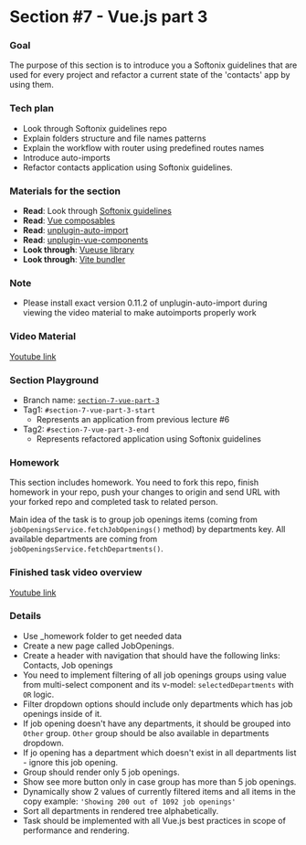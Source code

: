 # Section #7 - Vue.js part 3

### Goal
The purpose of this section is to introduce you a Softonix guidelines that are used for every project 
and refactor a current state of the 'contacts' app by using them.


### Tech plan
- Look through Softonix guidelines repo
- Explain folders structure and file names patterns
- Explain the workflow with router using predefined routes names
- Introduce auto-imports
- Refactor contacts application using Softonix guidelines.

### Materials for the section
- **Read**: Look through [Softonix guidelines](https://github.com/Softonix/frontend-guidelines)
- **Read**: [Vue composables](https://vuejs.org/guide/reusability/composables.html#composables)
- **Read**: [unplugin-auto-import](https://github.com/antfu/unplugin-auto-import)
- **Read**: [unplugin-vue-components](https://github.com/antfu/unplugin-vue-components)
- **Look through**: [Vueuse library](https://vueuse.org/)
- **Look through**: [Vite bundler](https://vitejs.dev/)

### Note
- Please install exact version 0.11.2 of unplugin-auto-import during viewing the video material to make autoimports properly work

### Video Material
[Youtube link](https://youtu.be/j1Um1sW9c58)

### Section Playground
- Branch name: [`section-7-vue-part-3`](https://github.com/Softonix/softonix-incubator/tree/section-7-vue-part-3)
- Tag1: `#section-7-vue-part-3-start`
  - Represents an application from previous lecture #6
- Tag2: `#section-7-vue-part-3-end`
  - Represents refactored application using Softonix guidelines

### Homework
This section includes homework. You need to fork this repo, finish homework in your repo, push your changes to origin and send URL with your forked repo and completed task to related person.

Main idea of the task is to group job openings items (coming from `jobOpeningsService.fetchJobOpenings()` method) by departments key. All available departments are coming from `jobOpeningsService.fetchDepartments()`.


### Finished task video overview
[Youtube link](https://youtu.be/m_S8UrGM-Hs)

### Details
- Use _homework folder to get needed data
- Create a new page called JobOpenings.
- Create a header with navigation that should have the following links: Contacts, Job openings
- You need to implement filtering of all job openings groups using value from multi-select component and its v-model: `selectedDepartments` with `OR` logic.
- Filter dropdown options should include only departments which has job openings inside of it.
- If job opening doesn't have any departments, it should be grouped into `Other` group. `Other` group should be also available in departments dropdown.
- If jo opening has a department which doesn't exist in all departments list - ignore this job opening.
- Group should render only 5 job openings.
- Show see more button only in case group has more than 5 job openings.
- Dynamically show 2 values of currently filtered items and all items in the copy example: `'Showing 200 out of 1092 job openings'`
- Sort all departments in rendered tree alphabetically.
- Task should be implemented with all Vue.js best practices in scope of performance and rendering.